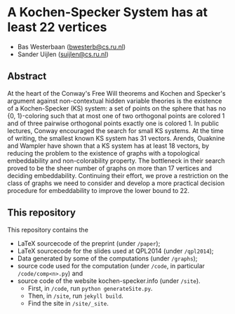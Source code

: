 A Kochen-Specker System has at least 22 vertices
================================================

* Bas Westerbaan (bwesterb@cs.ru.nl)
* Sander Uijlen (suijlen@cs.ru.nl)

Abstract
--------
At the heart of the Conway's Free Will theorems and Kochen and
Specker's argument against non-contextual hidden variable theories
is the existence of a Kochen-Specker (KS) system: a set of points
on the sphere that has no {0, 1}-coloring such that at most one of
two orthogonal points are colored 1 and of three pairwise orthogonal
points exactly one is colored 1. In public lectures, Conway
encouraged the search for small KS systems. At the time of writing,
the smallest known KS system has 31 vectors.  Arends, Ouaknine and
Wampler have shown that a KS system has at least 18 vectors, by
reducing the problem to the existence of graphs with a topological
embeddability and non-colorability property. The bottleneck in their
search proved to be the sheer number of graphs on more than 17
vertices and deciding embeddability.  Continuing their effort, we
prove a restriction on the class of graphs we need to consider and
develop a more practical decision procedure for embeddability to
improve the lower bound to 22.

This repository
---------------

This repository contains the

 * LaTeX sourcecode of the preprint (under `/paper`);
 * LaTeX sourcecode for the slides used at QPL2014 (under `/qpl2014`);
 * Data generated by some of the computations (under `/graphs`);
 * source code used for the computation (under `/code`,
   in particular `/code/comp<n>.py`) and
 * source code of the website kochen-specker.info (under `/site`).
    * First, in `/code`, run `python generateSite.py`.
    * Then, in  `/site`, run `jekyll build`.
    * Find the site in `/site/_site`.
